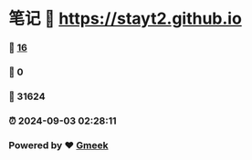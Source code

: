 # 笔记 :link: https://stayt2.github.io 
### :page_facing_up: [16](https://stayt2.github.io/tag.html) 
### :speech_balloon: 0 
### :hibiscus: 31624 
### :alarm_clock: 2024-09-03 02:28:11 
### Powered by :heart: [Gmeek](https://github.com/Meekdai/Gmeek)
